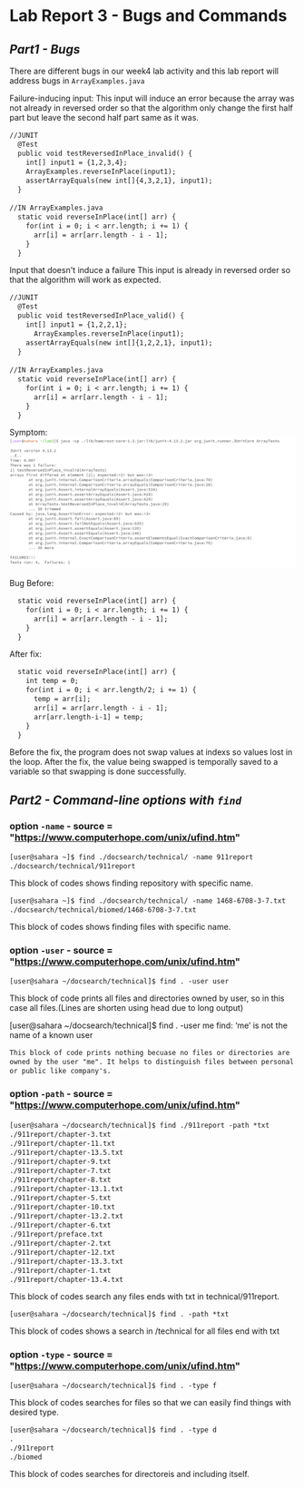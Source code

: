 # Lab Report 3 - Bugs and Commands

## *Part1 - Bugs*
There are different bugs in our week4 lab activity and this lab report will address bugs in ```ArrayExamples.java```      

Failure-inducing input:
This input will induce an error because the array was not already in reversed order so that the algorithm only change the first half part but leave the second half part same as it was. 
```
//JUNIT
  @Test
  public void testReversedInPlace_invalid() {
    int[] input1 = {1,2,3,4};
    ArrayExamples.reverseInPlace(input1);
    assertArrayEquals(new int[]{4,3,2,1}, input1);
  }

//IN ArrayExamples.java
  static void reverseInPlace(int[] arr) {
    for(int i = 0; i < arr.length; i += 1) {
      arr[i] = arr[arr.length - i - 1];
    }
  }
```
Input that doesn't induce a failure
This input is already in reversed order so that the algorithm will work as expected. 
```
//JUNIT
  @Test
  public void testReversedInPlace_valid() {
    int[] input1 = {1,2,2,1};
      ArrayExamples.reverseInPlace(input1);
    assertArrayEquals(new int[]{1,2,2,1}, input1);
  }

//IN ArrayExamples.java
  static void reverseInPlace(int[] arr) {
    for(int i = 0; i < arr.length; i += 1) {
      arr[i] = arr[arr.length - i - 1];
    }
  }
```
Symptom:
![symptom](./screenshots/p1-lab3.png)  

Bug Before:
```
  static void reverseInPlace(int[] arr) {
    for(int i = 0; i < arr.length; i += 1) {
      arr[i] = arr[arr.length - i - 1];
    }
  }
```
After fix:
```
  static void reverseInPlace(int[] arr) {
    int temp = 0;
    for(int i = 0; i < arr.length/2; i += 1) {
      temp = arr[i];
      arr[i] = arr[arr.length - i - 1];
      arr[arr.length-i-1] = temp;
    }
  }
```
Before the fix, the program does not swap values at indexs so values lost in the loop.
After the fix, the value being swapped is temporally saved to a variable so that swapping is done successfully.

## *Part2 - Command-line options with ```find```*
###  option ```-name``` - source = "https://www.computerhope.com/unix/ufind.htm"
  ```
  [user@sahara ~]$ find ./docsearch/technical/ -name 911report
  ./docsearch/technical/911report
  ```
  This block of codes shows finding repository with specific name.
  
  ```
  [user@sahara ~]$ find ./docsearch/technical/ -name 1468-6708-3-7.txt
  ./docsearch/technical/biomed/1468-6708-3-7.txt
  ```
  This block of codes shows finding files with specific name.

###  option ```-user``` - source = "https://www.computerhope.com/unix/ufind.htm"
```
[user@sahara ~/docsearch/technical]$ find . -user user

```
This block of code prints all files and directories owned by user, so in this case all files.(Lines are shorten using head due to long output) 

[user@sahara ~/docsearch/technical]$ find . -user me
find: ‘me’ is not the name of a known user
```
This block of code prints nothing becuase no files or directories are owned by the user "me". It helps to distinguish files between personal or public like company's. 
```
###  option ```-path``` - source = "https://www.computerhope.com/unix/ufind.htm"
```
[user@sahara ~/docsearch/technical]$ find ./911report -path *txt
./911report/chapter-3.txt
./911report/chapter-11.txt
./911report/chapter-13.5.txt
./911report/chapter-9.txt
./911report/chapter-7.txt
./911report/chapter-8.txt
./911report/chapter-13.1.txt
./911report/chapter-5.txt
./911report/chapter-10.txt
./911report/chapter-13.2.txt
./911report/chapter-6.txt
./911report/preface.txt
./911report/chapter-2.txt
./911report/chapter-12.txt
./911report/chapter-13.3.txt
./911report/chapter-1.txt
./911report/chapter-13.4.txt
```
This block of codes search any files ends with txt in technical/911report.  

```
[user@sahara ~/docsearch/technical]$ find . -path *txt

```
This block of codes shows a search in /technical for all files end with txt   

###  option ```-type``` - source = "https://www.computerhope.com/unix/ufind.htm"

```
[user@sahara ~/docsearch/technical]$ find . -type f 

```
This block of codes searches for files so that we can easily find things with desired type.    

```
[user@sahara ~/docsearch/technical]$ find . -type d
.
./911report
./biomed
```
This block of codes searches for directoreis and including itself.       
      
